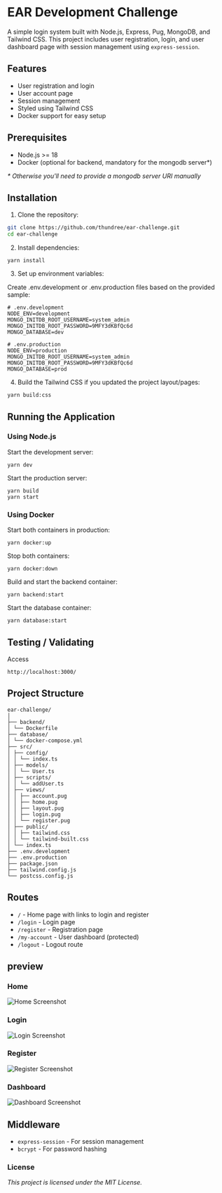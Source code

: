 # EAR Development Challenge

A simple login system built with Node.js, Express, Pug, MongoDB, and Tailwind CSS. This project includes user registration, login, and user dashboard page with session management using `express-session`.

## Features

- User registration and login
- User account page
- Session management
- Styled using Tailwind CSS
- Docker support for easy setup

## Prerequisites

- Node.js >= 18
- Docker (optional for backend, mandatory for the mongodb server\*)

_\* Otherwise you'll need to provide a mongodb server URI manually_

## Installation

1. Clone the repository:

```bash
git clone https://github.com/thundree/ear-challenge.git
cd ear-challenge
```

2. Install dependencies:

```
yarn install
```

3. Set up environment variables:

Create .env.development or .env.production files based on the provided sample:

```
# .env.development
NODE_ENV=development
MONGO_INITDB_ROOT_USERNAME=system_admin
MONGO_INITDB_ROOT_PASSWORD=9MFY3dKBfQc6d
MONGO_DATABASE=dev
```

```
# .env.production
NODE_ENV=production
MONGO_INITDB_ROOT_USERNAME=system_admin
MONGO_INITDB_ROOT_PASSWORD=9MFY3dKBfQc6d
MONGO_DATABASE=prod
```

4. Build the Tailwind CSS if you updated the project layout/pages:

```
yarn build:css
```

## Running the Application

### Using Node.js

Start the development server:

```
yarn dev
```

Start the production server:

```
yarn build
yarn start
```

### Using Docker

Start both containers in production:

```
yarn docker:up
```

Stop both containers:

```
yarn docker:down
```

Build and start the backend container:

```
yarn backend:start
```

Start the database container:

```
yarn database:start
```

## Testing / Validating

Access

```
http://localhost:3000/
```

## Project Structure

```
ear-challenge/
│
├── backend/
│ └── Dockerfile
├── database/
│ └── docker-compose.yml
├── src/
│ ├── config/
│ │ └── index.ts
│ ├── models/
│ │ └── User.ts
│ ├── scripts/
│ │ └── addUser.ts
│ ├── views/
│ │ ├── account.pug
│ │ ├── home.pug
│ │ ├── layout.pug
│ │ ├── login.pug
│ │ └── register.pug
│ ├── public/
│ │ ├── tailwind.css
│ │ └── tailwind-built.css
│ └── index.ts
├── .env.development
├── .env.production
├── package.json
├── tailwind.config.js
└── postcss.config.js
```

## Routes

- `/` - Home page with links to login and register
- `/login` - Login page
- `/register` - Registration page
- `/my-account` - User dashboard (protected)
- `/logout` - Logout route

## preview

### Home

![Home Screenshot](images/home.jpg)

### Login

![Login Screenshot](images/login.jpg)

### Register

![Register Screenshot](images/register.jpg)

### Dashboard

![Dashboard Screenshot](images/account.jpg)

## Middleware

- `express-session` - For session management
- `bcrypt` - For password hashing

### License

_This project is licensed under the MIT License._
